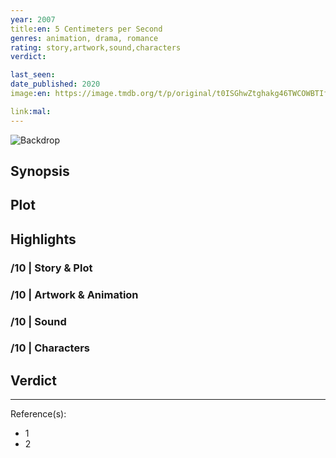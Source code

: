 ```yaml
---
year: 2007
title:en: 5 Centimeters per Second
genres: animation, drama, romance
rating: story,artwork,sound,characters
verdict:

last_seen:
date_published: 2020
image:en: https://image.tmdb.org/t/p/original/t0ISGhwZtghakg46TWCOWBTIflZ.jpg

link:mal:
---
```


![Backdrop]()

## Synopsis

## Plot

## Highlights

### /10 | Story & Plot

### /10 | Artwork & Animation

### /10 | Sound

### /10 | Characters

## Verdict

<!-- SPOILERS -->

<!-- CLOSING -->

---
Reference(s):

- 1
- 2
